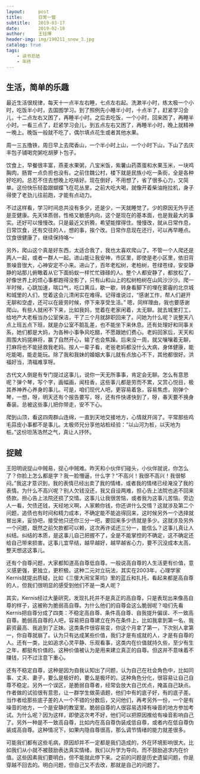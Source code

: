 ```yaml
---
layout:     post
title:      日常一瞥
subtitle:   2019-03-17
date:       2019-02-10
author:     王钰博
header-img: img/190211_snow_3.jpg
catalog: true
tags:
    - 读书总结
    - 年终
---
```


## 生活，简单的乐趣
最近生活很规律，每天十一点半左右睡，七点左右起。洗漱半小时，练太极一个小时，吃饭半小时，去国图学习。到了照例先小睡半小时，十点半了，赶紧学习会儿，十二点左右又困了，再睡半小时。之后去吃饭，一个小时，回来困了，再睡半小时。一看三点了，赶紧学习会儿，到五点左右又困了，再睡半小时，晚上就精神一晚上。晚饭一般就不吃了，偶尔填点花生或者其他水果。

周一三五撸铁，周日早上去爬香山，一个半小时上山，一个小时下山，下山了去庆丰包子铺喝完粥吃胡萝卜包子。

饮食上，早餐很丰富，燕麦水果粥，八宝米饭，紫薯山药蒸蛋和水果玉米，一块鸡胸肉，肠胃一点负担也没有。之前住魏公村，楼下就是民族小吃一条街，全是各种好吃的。总忍不住去想晚上吃啥好。现在倒好，不用想了，省了很多心力，又简单。这份快乐轻盈跟蝴蝶飞在花丛里，之前大吃大喝，就像开着柴油拖拉机，身子得使了老劲儿往前跑，才能有点动力。

不过这样看，学习时间总共没有多少，还是少，一天就睡觉了。少的原因无外乎还是亚健康。先天体质弱，性格又敏感内向，这个是现在的基本面，也是我最大的事实。还好可以慢慢改。只是最近又折腾，希望能撑得住。慢慢改，就从日常作息，日常饮食，还有交往的人，想的事，挨个改。日常作息现在还行，可以再早睡点。饮食很健康了，继续保持咯～

另外，爬山这个真是好东西，太适合我了，我也太喜欢爬山了。不管一个人爬还是两人一起，或者一群人一起。进山能让我安神，市区里，即使是老小区里，依旧背景噪音很大，心神安定不小来。进山了，百年老松树，老柏树，苍绿苍绿，安安静静的站那儿俯瞰着从它下面蚂蚁一样忙忙碌碌的人。整个人都安静了，都放松了，好像世界上的烦心事都跑得没影了，只有山和山上的松树柏树在山风沙沙沙。爬一半时候，心跳加速，喘口气，吃口黄瓜，歇一歇，转身看脚下的埋在雾霾的北京城和城里的人们，觉着这会儿清闲实在难得。记得谁说过，“感谢工作，帮人们避开无聊和空虚，还可以在疲劳时候，停下来享受生活。”
嗯，同样理由，我也要感谢爬山。有些人就闲不下来，比如我妈，觉着在老家闲着，太无聊。就去城里打工，给地产大老板当办公室保洁，干了三个月就辞职回来了。问她为什么呢？说整天八点上班五点下班，就是办公室不脏乱差，也不能坐下来休息。还有处理好和同事关系，她们都是大妈，为各种小事争风吃醋，不愿跟她们费心。老妈回家后，天天和周围大妈搓麻将，赢了自然开心，输了也会焦躁。后来没一周，就又嚷嚷着无聊，打麻将也不能拯救我老妈。按人一辈子看，老爸老妈都没什么大病，身体健康，能吃能喝，能走能玩。除了我和我妹的婚姻大事儿就有点放心不下，其他都很好。洪福好当，清福难享呀。

古代文人倒是有专门提过这事儿，说你一天无所事事，肯定会无聊。怎么有意思呢？弹个琴，写个字，画幅画，闻柱香，这些事儿都是劳而不累，又赏心悦目，极其养神养心养身的事儿。可是，咱们现代人吧，更容易着急，容易焦虑，刚弹个琴，一想，呀，明天还有个报告要写，呀，还有件快递快到了，呀，春天要不换身春装。总被这些事儿把你带走，安不下心。

爬到山顶，看这四周群山连绵，一直到天地交接地方，心情就开阔了。平常那些鸡毛蒜皮小事都不是事儿。太极师兄分享他站桩经验：“以山河为桩，以天地为桩。”这份坦荡浩然之气，真让人抒怀。



## 捉贼
王阳明说捉山中贼易，捉心中贼难。昨天和小伙伴们碰头，小伙伴就说，你怎么了？你脸上怎么都是字？我一脸懵逼，什么字？“不高兴！我很不高兴！我很郁闷。”我这才意识到，我的表情已经出卖了我的情绪，或者我的情绪已经淹没了我的表情。为什么不高兴呢？别人欠钱没还，我又自设两难，担心告上法院也追不回来债款。担心告上法院还损了交情。这事儿让我很苦恼，或者我为这事儿苦恼。旁边人一看，欠债还钱，天经地义啊，人家赖你钱，你还讲什么交情？这就涉及第二个问题，追债也有时间和精力成本，不确定能不能追得回来，这时候另外一个选择就冒出来，妥协吧，接受他只还你三分一吧，要回来多少债就是多少。这就涉及另外一个问题，既然之前欠款都可以赖，这次再许诺还三分一，能信么？这事儿真让人纠结。纠结的本质，是这事儿自己把握不了，全是不能掌控的不确定，这不确定还给自己带来损害。这事儿宜早结，越早越好，越早越省心力，要不沉没成本太高，整天想这这事儿。

还有个自尊问题，大家都知道高自尊低自尊。一般说高自尊的人生活更有价值，意义感更强，更独立，更积极。这种二元对立玩法，其实在2003年，心理学家Kernis就提出质疑，比如《三傻大闹宝莱坞》里的蓝丘和扎托，看起来都是高自尊的人，但我们很明显的感受到他们不是一类人呢？

其实，Kernis经过大量研究，发现扎托并不是真正的高自尊，只是表现出来像高自尊的样子，这被称为脆弱高自尊。为什么他们的自尊会这么脆弱呢？咱们先看Kernis把自尊分成了四类：不稳定高自尊、条件高自尊、自我提升偏误、不一致高自尊。脆弱高自尊的人吧，容易把自尊建立在外在条件上，比如我拿到第一名、我薪资最高、我追到了正妹。这类条件很容易变，你这个月拿了第一，下次别人拿第一，你自尊就崩了。认为只有达成某些价值，我们才是有成就的人，才是有自尊的人。还有一类，比如追求心灵平静、乐观看事，这类内在价值就持久些，至少有生之年，都挺有价值的。这种价值被认为是用来建立真正的自尊。但这并不意味着不赚钱，只不过注意下重心。

还有不稳定自尊，这种是因为自我认知出了问题，认为自己在社会角色中，比如同事、丈夫、妻子，要么是极好的，要么是极坏的。这种角色分化，很容易让自己自尊不稳定。另外一个误区，是脆弱自尊者，经常会放大自己优点，掩盖自己缺点。作者做的试验很有意思，让一群学生做英语题，他们中有的底子好，有的底子差。当作者给那些底子差的人一个不错的分数后，又问他们，再考另外一份，一个是有噪音的地方，一个是安静的教室里。脆弱自尊的人很容易选择有噪音的地方参加考试。为什么呢？因为这样，即使这次考不好，他们可以把原因推给有噪音影响自己了。另外一种是不一致高自尊，比如内在高自尊伪装成低自尊，或者内在低自尊伪装成高自尊。这种情况下，如果内隐自尊很高，那么调节情绪的能力就差很多。

可能我们都有这些毛病，原因却并不一定都是我们造成的，外在环境影响很大。比如我们从小就不被鼓励表达真实情绪，我们以升学为导向，而不鼓励追求内在价值。这些因素我们要明白，但不能就此停下来。之前的问题是历史遗留问题，你是穿越不回去的。明白问题，但自己又不去改，那就是自己的问题了。



